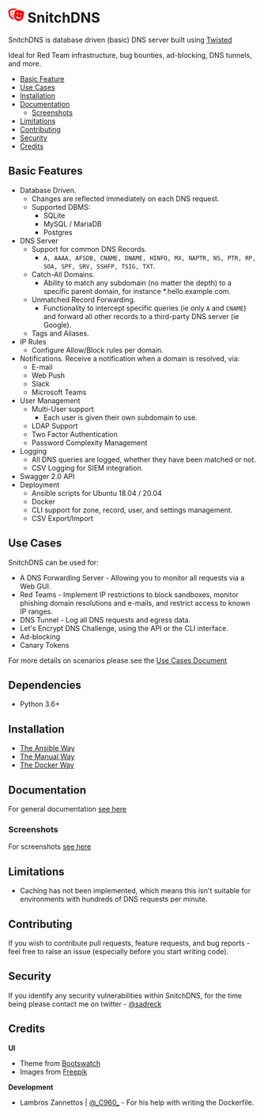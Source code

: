 # ![](docs/images/icon32.png) SnitchDNS

SnitchDNS is database driven (basic) DNS server built using [Twisted](https://github.com/twisted/twisted)

Ideal for Red Team infrastructure, bug bounties, ad-blocking, DNS tunnels, and more.

* [Basic Feature](#basic-features)
* [Use Cases](#use-cases)
* [Installation](#installation)
* [Documentation](#documentation)
  * [Screenshots](docs/general/screenshots.md)
* [Limitations](#limitations)
* [Contributing](#contributing)
* [Security](#security)
* [Credits](#credits)

## Basic Features

* Database Driven.
  * Changes are reflected immediately on each DNS request.
  * Supported DBMS:
    * SQLite
    * MySQL / MariaDB
    * Postgres
* DNS Server
  * Support for common DNS Records.
    * `A, AAAA, AFSDB, CNAME, DNAME, HINFO, MX, NAPTR, NS, PTR, RP, SOA, SPF, SRV, SSHFP, TSIG, TXT`.
  * Catch-All Domains.
    * Ability to match any subdomain (no matter the depth) to a specific parent domain, for instance *.hello.example.com.
  * Unmatched Record Forwarding.
    * Functionality to intercept specific queries (ie only `A` and `CNAME`) and forward all other records to a third-party DNS server (ie Google).
  * Tags and Aliases.
* IP Rules
  * Configure Allow/Block rules per domain.
* Notifications. Receive a notification when a domain is resolved, via:
  * E-mail
  * Web Push
  * Slack
  * Microsoft Teams
* User Management
  * Multi-User support
    * Each user is given their own subdomain to use.
  * LDAP Support
  * Two Factor Authentication
  * Password Complexity Management
* Logging
  * All DNS queries are logged, whether they have been matched or not.
  * CSV Logging for SIEM integration.
* Swagger 2.0 API
* Deployment
  * Ansible scripts for Ubuntu 18.04 / 20.04
  * Docker
  * CLI support for zone, record, user, and settings management.
  * CSV Export/Import 
  
## Use Cases

SnitchDNS can be used for:

* A DNS Forwarding Server - Allowing you to monitor all requests via a Web GUI.
* Red Teams - Implement IP restrictions to block sandboxes, monitor phishing domain resolutions and e-mails, and restrict access to known IP ranges.
* DNS Tunnel - Log all DNS requests and egress data.
* Let's Encrypt DNS Challenge, using the API or the CLI interface.
* Ad-blocking
* Canary Tokens

For more details on scenarios please see the [Use Cases Document](docs/use_cases.md)

## Dependencies

* Python 3.6+

## Installation

* [The Ansible Way](docs/setup/ansible.md)
* [The Manual Way](docs/setup/manual.md)
* [The Docker Way](docs/setup/docker.md)

## Documentation

For general documentation [see here](docs/general/index.md)

### Screenshots

For screenshots [see here](docs/general/screenshots.md)

## Limitations

* Caching has not been implemented, which means this isn't suitable for environments with hundreds of DNS requests per minute.

## Contributing

If you wish to contribute pull requests, feature requests, and bug reports - feel free to raise an issue (especially before you start writing code). 

## Security

If you identify any security vulnerabilities within SnitchDNS, for the time being please contact me on twitter - [@sadreck](https://twitter.com/sadreck)

## Credits

**UI**
* Theme from [Bootswatch](https://bootswatch.com/)
* Images from [Freepik](http://www.freepik.com/)

**Development**
* Lambros Zannettos | [@\_C960\_](https://twitter.com/_C960_) - For his help with writing the Dockerfile.